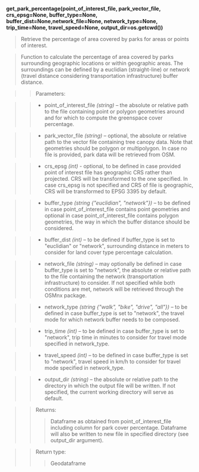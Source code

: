 **get_park_percentage(point_of_interest_file, park_vector_file, crs_epsg=None, buffer_type=None, buffer_dist=None,network_file=None, network_type=None, trip_time=None, travel_speed=None, output_dir=os.getcwd())**

> Retrieve the percentage of area covered by parks for areas or points of interest.

> Function to calculate the percentage of area covered by parks surrounding geographic locations or within geographic areas. The surroundings can be defined by a euclidian (straight-line) or network (travel distance considering transportation infrastructure) buffer distance. 

>> Parameters: 

>> - point_of_interest_file *(string)* – the absolute or relative path to the file containing point or polygon geometries around and for which to compute the greenspace cover percentage.

>> - park_vector_file *(string)* – optional, the absolute or relative path to the vector file containing tree canopy data. Note that geometries should be polygon or multipolygon. In case no file is provided, park data will be retrieved from OSM.

>> - crs_epsg *(int)* - optional, to be defined in case provided point of interest file has geographic CRS rather than projected. CRS will be transformed to the one specified. In case crs_epsg is not specified and CRS of file is geographic, CRS will be transformed to EPSG 3395 by default. 

>> - buffer_type *(string {"euclidian", "network"})* – to be defined in case point_of_interest_file contains point geometries and optional in case point_of_interest_file contains polygon geometries, the way in which the buffer distance should be considered.

>> - buffer_dist *(int)* – to be defined if buffer_type is set to "euclidian" or "network", surrounding distance in meters to consider for land cover type percentage calculation.

>> - network_file *(string)* – may optionally be defined in case buffer_type is set to "network", the absolute or relative path to the file containing the network (transportation infrastructure) to consider. If not specified while both conditions are met, network will be retrieved through the OSMnx package.

>> - network_type *(string {"walk", "bike", "drive", "all"})* – to be defined in case buffer_type is set to "network", the travel mode for which network buffer needs to be composed.

>> - trip_time *(int)* – to be defined in case buffer_type is set to "network", trip time in minutes to consider for travel mode specified in network_type.

>> - travel_speed *(int)* – to be defined in case buffer_type is set to "network", travel speed in km/h to consider for travel mode specified in network_type.

>> - output_dir *(string)* – the absolute or relative path to the directory in which the output file will be written. If not specified, the current working directory will serve as default.

>>Returns:	
>>> Dataframe as obtained from point_of_interest_file including column for park cover percentage. Dataframe will also be written to new file in specified directory (see output_dir argument). 

>>Return type:	
>>> Geodataframe
